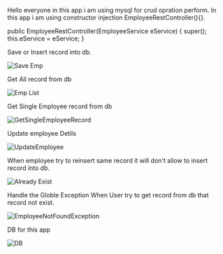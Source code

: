 Hello everyone in this app i am using mysql for crud opration perform.
In this app i am using constructor injection EmployeeRestController(){}.

public EmployeeRestController(EmployeeService eService) {
		super();
		this.eService = eService;
	}


Save or Insert record into db.

![Save Emp](https://github.com/JavaDevKKT/employee-managment-app/assets/147974177/6ff722ed-14df-4391-8323-151624f48630)

Get All record from db 

![Emp List](https://github.com/JavaDevKKT/employee-managment-app/assets/147974177/92da097b-5cae-4ed6-b107-8274acb9b91d)

Get Single Employee record from db 

![GetSingleEmployeeRecord](https://github.com/JavaDevKKT/employee-managment-app/assets/147974177/bccb7bce-3317-44c2-bfdc-e06aa0ac7b43)

Update employee Detils

![UpdateEmployee](https://github.com/JavaDevKKT/employee-managment-app/assets/147974177/9f1686ae-3cd1-4e6f-a16e-b72180ac2598)

When employee try to reinsert same record it will don't allow to insert record into db.

![Already Exist](https://github.com/JavaDevKKT/employee-managment-app/assets/147974177/dfd55b52-dff6-47a8-a16b-5933e3479927)

Handle the Globle Exception When User try to get record from db that record not exist.

![EmployeeNotFoundException](https://github.com/JavaDevKKT/employee-managment-app/assets/147974177/4422382c-6f59-40aa-ab77-2f593552a64b)

DB for this app 

![DB](https://github.com/JavaDevKKT/employee-managment-app/assets/147974177/9735ccff-5cda-4782-9d51-4f919c5c3fdf)



